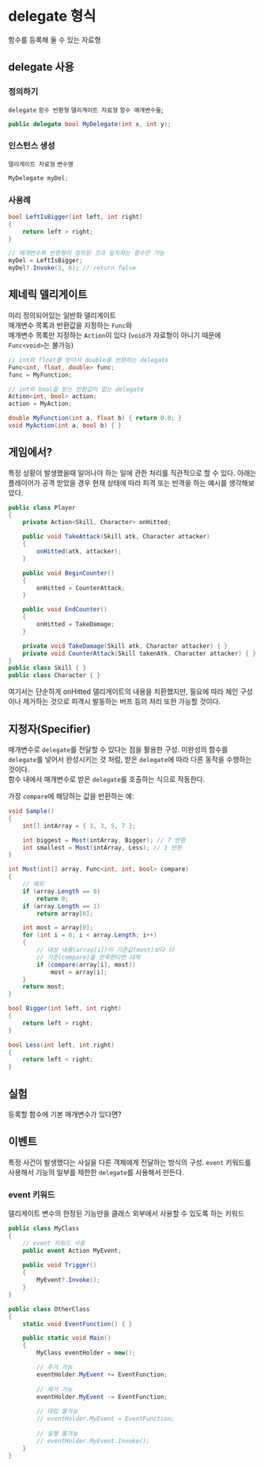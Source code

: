 # delegate 형식

함수를 등록해 둘 수 있는 자료형

## delegate 사용

### 정의하기

`delegate` `함수 반환형` `델리게이트 자료형` `함수 매개변수들`;

```C#
public delegate bool MyDelegate(int x, int y);
```

### 인스턴스 생성

`델리게이트 자료형` `변수명`

```C#
MyDelegate myDel;
```

### 사용례

```C#
bool LeftIsBigger(int left, int right)
{
    return left > right;
}

// 매개변수와 반환형이 정의된 것과 일치하는 함수만 가능
myDel = LeftIsBigger;
myDel?.Invoke(3, 6); // return false
```

## 제네릭 델리게이트

미리 정의되어있는 일반화 델리게이트  
매개변수 목록과 반환값을 지정하는 `Func`와  
매개변수 목록만 지정하는 `Action`이 있다  (`void`가 자료형이 아니기 때문에 `Func<void>`는 불가능)

```C#
// int와 float를 받아서 double을 반환하는 delegate
Func<int, float, double> func;
func = MyFunction;

// int와 bool을 받는 반환값이 없는 delegate
Action<int, bool> action;
action = MyAction;

double MyFunction(int a, float b) { return 0.0; }
void MyAction(int a, bool b) { }
```

## 게임에서?

특정 상황이 발생했을때 일어나야 하는 일에 관한 처리를 직관적으로 할 수 있다.
아래는 플레이어가 공격 받았을 경우 현재 상태에 따라 피격 또는 반격을 하는 예시를 생각해보았다.

```C#
public class Player
{
    private Action<Skill, Character> onHitted;

    public void TakeAttack(Skill atk, Character attacker)
    {
        onHitted(atk, attacker);
    }

    public void BeginCounter()
    {
        onHitted = CounterAttack;
    }

    public void EndCounter()
    {
        onHitted = TakeDamage;
    }

    private void TakeDamage(Skill atk, Character attacker) { }
    private void CounterAttack(Skill takenAtk, Character attacker) { }
}
public class Skill { }
public class Character { }
```

여기서는 단순하게 onHitted 델리게이트의 내용을 치환했지만, 필요에 따라 체인
구성이나 제거하는 것으로 피격시 발동하는 버프 등의 처리 또한 가능할 것이다.

## 지정자(Specifier)

매개변수로 `delegate`를 전달할 수 있다는 점을 활용한 구성. 미완성의 함수를
`delegate`를 넣어서 완성시키는 것 처럼, 받은 `delegate`에 따라 다른 동작을 수행하는 것이다.  
함수 내에서 매개변수로 받은 `delegate`를 호출하는 식으로 작동한다.

가장 `compare`에 해당하는 값을 반환하는 예:

```C#
void Sample()
{
    int[] intArray = { 1, 3, 5, 7 };

    int biggest = Most(intArray, Bigger); // 7 반환
    int smallest = Most(intArray, Less); // 1 반환
}

int Most(int[] array, Func<int, int, bool> compare)
{
    // 예외
    if (array.Length == 0)
        return 0;
    if (array.Length == 1)
        return array[0];

    int most = array[0];
    for (int i = 0; i < array.Length; i++)
    {
        // 대상 내용(array[i])이 기존값(most)보다 더
        // 기준(compare)을 만족한다면 대체
        if (compare(array[i], most))
            most = array[i];
    }
    return most;
}

bool Bigger(int left, int right)
{
    return left > right;
}

bool Less(int left, int right)
{
    return left < right;
}
```

## 실험

등록할 함수에 기본 매개변수가 있다면?

## 이벤트

특정 사건이 발생했다는 사실을 다른 객체에게 전달하는 방식의 구성. `event` 키워드를 사용해서 기능의 일부를 제한한 `delegate`를 사용해서 만든다.

### event 키워드

델리게이트 변수의 한정된 기능만을 클래스 외부에서 사용할 수 있도록 하는 키워드

```C#
public class MyClass
{
    // event 키워드 사용
    public event Action MyEvent;
    
    public void Trigger()
    {
        MyEvent?.Invoke();
    }
}

public class OtherClass
{
    static void EventFunction() { }

    public static void Main()
    {
        MyClass eventHolder = new();

        // 추가 가능
        eventHolder.MyEvent += EventFunction;
        
        // 제거 가능
        eventHolder.MyEvent -= EventFunction;
        
        // 대입 불가능
        // eventHolder.MyEvent = EventFunction;
        
        // 실행 불가능
        // eventHolder.MyEvent.Invoke();
    }
}
```
